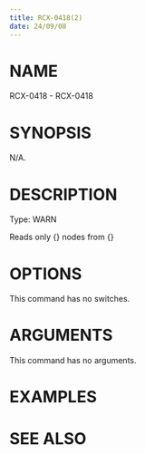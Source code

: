 ```yaml
---
title: RCX-0418(2)
date: 24/09/08
---
```


# NAME

RCX-0418 - RCX-0418

# SYNOPSIS

N/A.

# DESCRIPTION

Type: WARN

Reads only {} nodes from {}

# OPTIONS

This command has no switches.

# ARGUMENTS

This command has no arguments.

# EXAMPLES

# SEE ALSO
